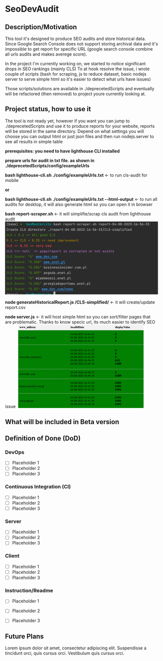 # SeoDevAudit

## Description/Motivation

This tool it's designed to produce SEO audits and store historical data. 
Since Google Search Console does not support storing archival data and it's impossible to get report for specific URL (google search console combine all urls audits and makes averege score). 

In the project I'm currently working on, we started to notice significant drops in SEO rankings (mainly CLS)
To at hook resolve the issue, i wrote couple of scripts (bash for scraping, js to reduce dataset, basic nodejs server to serve simple html so it's easier to detect what urls have issues)

Those scripts/solutions are available in ./deprecetedScripts and eventually will be refactored (then removed) to project youre currently looking at.

## Project status, how to use it
The tool is not ready yet, however if you want you can jump to ./deprecetedScripts and use it to produce reports for your website, reports will be stored in the same directory. 
Depend on what settings you will choose you can output html or just json files and then run nodejs.server to see all results in simple table


**prerequisites: you need to have lighthouse CLI installed**

**prepare urls for audit in txt file. as shown in ./deprecetedScripts/config/exampleUrls**

**bash lighthouse-cli.sh ./config/exampleUrls.txt** <- to run cls-audit for mobile

**or**

**bash lighthouse-cli.sh ./config/exampleUrls.txt --html-output** <- to run all audits for desktop, it will also generate html so you can open it in browser

**bash report-scraper.sh <report-dir-name-generated-by-previous-script>** <- it will simplifie/scrap cls audit from lighthouse audit
![img.png](img.png)

**node generateHistoricalReport.js <report-dir-name>/CLS-simplified/** <- it will create/update report.csv

**node server.js** <- it will host simple html so you can sort/filter pages that are problematic. Thanks to know specic url, its much easier to identify SEO issue
![img_1.png](img_1.png)



## What will be included in Beta version



##  Definition of Done (DoD)

### DevOps

- [ ] Placeholder 1
- [ ] Placeholder 2
- [ ] Placeholder 3

### Continuous Integration (CI)

- [ ] Placeholder 1
- [ ] Placeholder 2
- [ ] Placeholder 3

### Server

- [ ] Placeholder 1
- [ ] Placeholder 2
- [ ] Placeholder 3

### Client

- [ ] Placeholder 1
- [ ] Placeholder 2
- [ ] Placeholder 3

### Instruction/Readme

- [ ] Placeholder 1
- [ ] Placeholder 2
- [ ] Placeholder 3


## Future Plans

Lorem ipsum dolor sit amet, consectetur adipiscing elit. Suspendisse a tincidunt orci, quis cursus orci. Vestibulum quis cursus orci.
